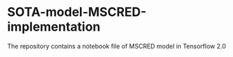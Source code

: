 # SOTA-model-MSCRED-implementation

The repository contains a notebook file of MSCRED model in Tensorflow 2.0 
